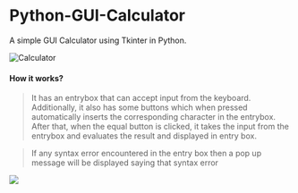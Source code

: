 # Python-GUI-Calculator
A simple GUI Calculator using Tkinter in Python.

![Calculator](https://github.com/SaiSwarup27/Python-GUI-Calculator/blob/master/images/Calculator.png)

#### How it works?

>It has an entrybox that can accept input from the keyboard. Additionally, it also has some buttons which when pressed automatically inserts the corresponding character in the entrybox. After that, when the equal button is clicked, it takes the input from the entrybox and evaluates the result and displayed in entry box.

>If any syntax error encountered in the entry box then a pop up message will be displayed saying that syntax error

<img src='https://github.com/SaiSwarup27/Python-GUI-Calculator/blob/master/images/ErrorMsg.png' align='center'/>
